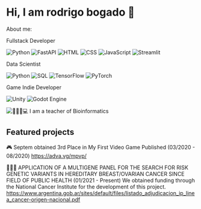 # Hi, I am rodrigo bogado 👋

About me:



Fullstack Developer

![Python](https://img.shields.io/badge/Python-3776AB?style=for-the-badge&logo=python&logoColor=white)
![FastAPI](https://img.shields.io/badge/FastAPI-005571?style=for-the-badge&logo=fastapi)
![HTML](https://img.shields.io/badge/HTML-orange?style=for-the-badge&logo=html5&logoColor=white)
![CSS](https://img.shields.io/badge/CSS-blue?style=for-the-badge&logo=css3&logoColor=white)
![JavaScript](https://img.shields.io/badge/JavaScript-yellow?style=for-the-badge&logo=javascript&logoColor=white)
![Streamlit](https://img.shields.io/badge/Streamlit-FF4B4B?style=for-the-badge&logo=streamlit&logoColor=white)


Data Scientist

![Python](https://img.shields.io/badge/Python-3776AB?style=for-the-badge&logo=python&logoColor=white)
![SQL](https://img.shields.io/badge/SQL-4479A1?style=for-the-badge&logo=postgresql&logoColor=white)
![TensorFlow](https://img.shields.io/badge/TensorFlow-FF6F00?style=for-the-badge&logo=tensorflow&logoColor=white)
![PyTorch](https://img.shields.io/badge/PyTorch-EE4C2C?style=for-the-badge&logo=pytorch&logoColor=white)

Game Indie Developer

![Unity](https://img.shields.io/badge/Unity-000000?style=for-the-badge&logo=unity&logoColor=white)
![Godot Engine](https://img.shields.io/badge/Godot%20Engine-478CBF?style=for-the-badge&logo=godot-engine&logoColor=white)

![👨‍🏫🧬💻 I am a teacher of Bioinformatics](https://img.shields.io/badge/%F0%9F%91%A8%E2%80%8D%F0%9F%8F%AB%F0%9F%A7%AC%F0%9F%92%BB%20I%20am%20a%20teacher%20of%20Bioinformatics-black?style=for-the-badge&color=white)

## Featured projects

🎮 Septem obtained 3rd Place in My First Video Game Published (03/2020 - 08/2020) https://adva.vg/mpvp/

🎀🔬🧬 APPLICATION OF A MULTIGENE PANEL FOR THE SEARCH FOR RISK GENETIC VARIANTS IN HEREDITARY BREAST/OVARIAN CANCER SINCE FIELD OF PUBLIC HEALTH (01/2021 - Present) We obtained funding through the National Cancer Institute for the development of this project. https://www.argentina.gob.ar/sites/default/files/listado_adjudicacion_ip_linea_cancer-origen-nacional.pdf
<!--
**rodrib/rodrib** is a ✨ _special_ ✨ repository because its `README.md` (this file) appears on your GitHub profile.

Here are some ideas to get you started:

- 🔭 I’m currently working on ...
- 🌱 I’m currently learning ...
- 👯 I’m looking to collaborate on ...
- 🤔 I’m looking for help with ...
- 💬 Ask me about ...
- 📫 How to reach me: ...
- 😄 Pronouns: ...
- ⚡ Fun fact: ...
-->
